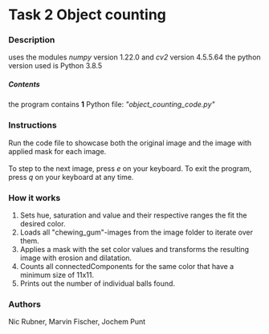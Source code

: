 # Task 2 Object counting
### Description
uses the modules *numpy* version 1.22.0 and *cv2* version 4.5.5.64 
the python version used is Python 3.8.5
##### Contents
the program contains **1** Python file: *"object_counting_code.py"*
### Instructions
Run the code file to showcase both the original image and the image with applied mask for each image. <br></br>
To step to the next image, press *e* on your keyboard.
To exit the program, press *q* on your keyboard at any time.
### How it works
1. Sets hue, saturation and value and their respective ranges the fit the desired color.
2. Loads all "chewing_gum"-images from the image folder to iterate over them.
3. Applies a mask with the set color values and transforms the resulting image with erosion and dilatation.
4. Counts all connectedComponents for the same color that have a minimum size of 11x11.
5. Prints out the number of individual balls found.

### Authors
Nic Rubner, Marvin Fischer, Jochem Punt
